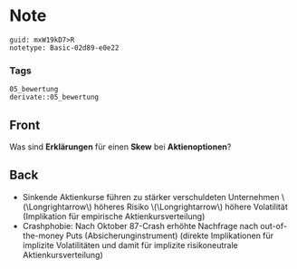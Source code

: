 # Note
```
guid: mxW19kD7>R
notetype: Basic-02d89-e0e22
```

### Tags
```
05_bewertung
derivate::05_bewertung
```

## Front
Was sind <b>Erklärungen</b> für einen <b>Skew</b> bei
<b>Aktienoptionen</b>?

## Back
<ul>
  <li>Sinkende Aktienkurse führen zu stärker verschuldeten
  Unternehmen \(\Longrightarrow\) höheres Risiko
  \(\Longrightarrow\) höhere Volatilität (Implikation für
  empirische Aktienkursverteilung)
  <li>Crashphobie: Nach Oktober 87-Crash erhöhte Nachfrage nach
  out-of-the-money Puts (Absicherunginstrument) (direkte
  Implikationen für implizite Volatilitäten und damit für implizite
  risikoneutrale Aktienkursverteilung)
</ul>
